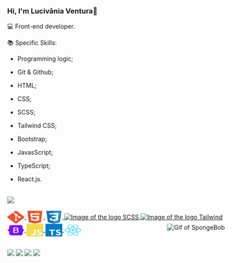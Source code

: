 ### Hi, I'm Lucivânia Ventura🚀

💻 Front-end developer.

📚 Specific Skills:
- Programming logic;
- Git & Github;
- HTML;
- CSS;
- SCSS;
- Tailwind CSS;
- Bootstrap;
- JavasScript;
- TypeScript;
- React.js.
  
  ##
  
<div>
  <a href="https://github.com/lucivania-ventura">
  <img height="180em"  align="center" src="https://github-readme-stats.vercel.app/api/top-langs/?username=lucivania-ventura&layout=compact&langs_count=7&theme=react"/>
</div>

</br>
  
<div style="display: inline_block">
  <img align="center" alt="Image of the logo Git" height="30" width="40" src="https://raw.githubusercontent.com/devicons/devicon/master/icons/git/git-original.svg">
  <img align="center" alt="Image of the logo HTML" height="30" width="40" src="https://raw.githubusercontent.com/devicons/devicon/master/icons/html5/html5-original.svg">
  <img align="center" alt="Image of the logo CSS" height="30" width="40" src="https://raw.githubusercontent.com/devicons/devicon/master/icons/css3/css3-original.svg">
  <img align="center" alt="Image of the logo SCSS" height="30" width="40" src="https://sass-lang.com/assets/img/logos/logo.svg">
  <img align="center" alt="Image of the logo Tailwind" height="30" width="40" src="https://upload.wikimedia.org/wikipedia/commons/thumb/d/d5/Tailwind_CSS_Logo.svg/320px-Tailwind_CSS_Logo.svg.png">
  <img align="center" alt="Image of the logo Bootstrap" height="30" width="40" src="https://raw.githubusercontent.com/devicons/devicon/master/icons/bootstrap/bootstrap-original.svg">
  <img align="center" alt="Image of the logo JavaScript" height="30" width="40" src="https://raw.githubusercontent.com/devicons/devicon/master/icons/javascript/javascript-plain.svg">
  <img align="center" alt="Image of the logo TypeScript" height="30" width="40" src="https://raw.githubusercontent.com/devicons/devicon/master/icons/typescript/typescript-original.svg">
  <img align="center" alt="Image of the logo React" height="30" width="40" src="https://raw.githubusercontent.com/devicons/devicon/master/icons/react/react-original.svg"> 
  <img align="right" alt="Gif of SpongeBob" height="150" style="border-radius:50;" src="https://gifs.eco.br/wp-content/uploads/2022/08/gifs-de-pessoas-no-computador-6.gif">
</div>

  ##
 
<div> 
 <a href="https://www.linkedin.com/in/lucivaniaventuradacosta/" target="_blank"><img src="https://img.shields.io/badge/-LinkedIn-%230077B5?style=for-the-badge&logo=linkedin&logoColor=white" target="_blank"></a> 
 <a href = "mailto:lucivania.ventura@gmail.com"><img src="https://img.shields.io/badge/-Gmail-%23333?style=for-the-badge&logo=gmail&logoColor=white" target="_blank"></a>
 <a href="https://discord.gg/Lucivania#7263"><img src="https://img.shields.io/badge/Discord-7289DA?style=for-the-badge&logo=discord&logoColor=white" target="_blank"></a> 
 <a href="https://instagram.com/lucivania_vent" target="_blank"><img src="https://img.shields.io/badge/-Instagram-%23E4405F?style=for-the-badge&logo=instagram&logoColor=white" target="_blank"></a>
</div>
  
